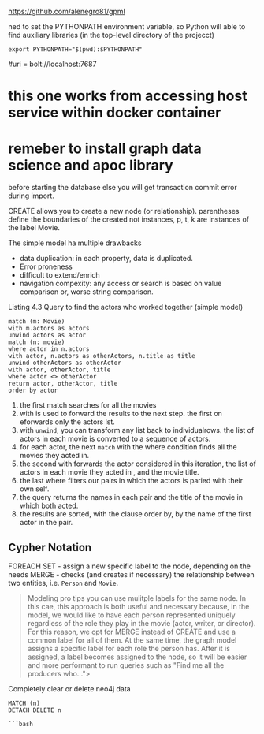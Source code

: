 https://github.com/alenegro81/gpml

ned to set the PYTHONPATH environment variable, so Python will able to find auxiliary libraries (in the top-level directory of the projecct)
```
export PYTHONPATH="$(pwd):$PYTHONPATH"
```
#uri = bolt://localhost:7687
# this one works from accessing host service within docker container 

# remeber to install graph data science and apoc library 
before starting the database else you will get transaction commit error during import. 


CREATE allows you to create a new node (or relationship). 
parentheses define the boundaries of the created not instances,
p, t, k are instances of the label Movie. 

The simple model ha multiple drawbacks
 - data duplication:  in each property, data is duplicated. 
 - Error proneness
 - difficult to extend/enrich
 - navigation compexity:  any access or search is based on value comparison or, worse string comparison.


Listing 4.3 Query to find the actors who worked together (simple model) 
```
match (m: Movie) 
with m.actors as actors 
unwind actors as actor
match (n: movie)
where actor in n.actors
with actor, n.actors as otherActors, n.title as title 
unwind otherActors as otherActor 
with actor, otherActor, title 
where actor <> otherActor 
return actor, otherActor, title 
order by actor 

```

1. the first match searches for all the movies
2. with is used to forward the results to the next step. the first on eforwards only the actors lst. 
3. with `unwind`, you can transform any list back to individualrows. the list of actors in each movie  is converted to a sequence of actors. 
4. for each actor, the next `match` with the where condition finds all the movies they acted in.
5.  the second with forwards the actor considered in this iteration, the list of actors in each movie they acted in , and the movie title. 
7. the last where filters our pairs in which the actors is paried with their own self. 
8.  the query returns the names in each pair and the title of the movie in which both acted.
9. the results are sorted, with the clause order by, by the name of the first actor in the pair.    



## Cypher Notation 
FOREACH 
SET -  assign a new specific label to the node, depending on the needs
MERGE - checks (and creates if necessary) the relationship between two entities, i.e. `Person` and `Movie`.  

> Modeling pro tips
you can use mulitple labels for the same node. In this cae, this approach is both useful and necessary because, in the model, we would like to have each person represented uniquely regardless of the role they play in the movie (actor, writer, or director). 
For this reason, we opt for MERGE instead of CREATE and use a common label for all of them. At the same time, the graph model assigns a specific label for each role the person has.  After it is assigned, a label becomes assigned to the node, so it will be easier and more performant to run queries such as "Find me all the producers who...">


Completely clear or delete neo4j data 
```
MATCH (n)
DETACH DELETE n

```bash